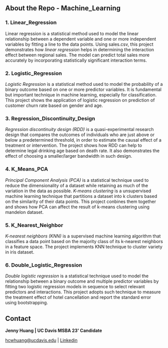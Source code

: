 ## **About the Repo - Machine_Learning**

### **1. Linear_Regression**
Linear regression is a statistical method used to model the linear relationship between a dependent variable and one or more independent variables by fitting a line to the data points. Using sales.csv, this project demonstrates how _linear regression_ helps in determining the interaction effect between regional sales. The model can predict total sales more accurately by incorporating statistically significant interaction terms. 

### **2. Logistic_Regression**
_Logistic Regression_ is a statistical method used to model the probability of a binary outcome based on one or more predictor variables. It is fundamental but important technique in machine learning, especially for classification. This project shows the application of logistic regression on prediction of customer churn rate based on gender and age. 

### **3. Regression_Discontinuity_Design**
_Regression discontinuity design (RDD)_ is a quasi-experimental research design that compares the outcomes of individuals who are just above or below a predetermined threshold, in order to estimate the causal effect of a treatment or intervention. The project shows how RDD can help to determine legal drinking age based on death rate. It also demonstrates the effect of choosing a smaller/larger bandwidth in such design.

### **4. K_Means_PCA**
_Principal Component Analysis (PCA)_ is a statistical technique used to reduce the dimensionality of a dataset while retaining as much of the variation in the data as possible. _K-means clustering_ is a unsupervised machine learning technique that partitions a dataset into k clusters based on the similarity of their data points. This project conbines them together and shows how PCA can affect the result of k-means clustering using mandelon dataset.

### **5. K_Nearest_Neighbor**
_K-nearest neighbors (KNN)_ is a supervised machine learning algorithm that classifies a data point based on the majority class of its k-nearest neighbors in a feature space. The project implements KNN technique to cluster variety in iris dataset.

### **6. Double_Logistic_Regression**
_Double logistic regression_ is a statistical technique used to model the relationship between a binary outcome and multiple predictor variables by fitting two logistic regression models in sequence to select relevant predictors and interactions. This project adopts such technique to measure the treatment effect of hotel cancellation and report the standard error using bootstrapping.

## **Contact**

**Jenny Huang | UC Davis MSBA 23' Candidate**

hcwhuang@ucdavis.edu | [Linkedin](https://www.linkedin.com/in/chingwenhuang/)